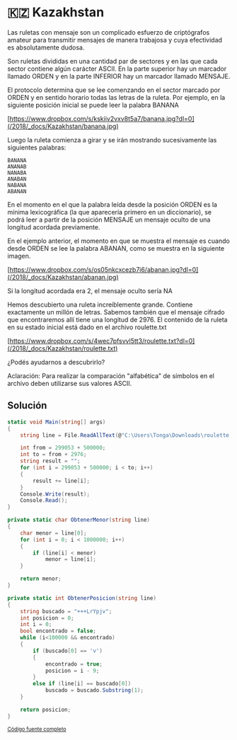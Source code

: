 # 🇰🇿 Kazakhstan

Las ruletas con mensaje son un complicado esfuerzo de criptógrafos amateur para transmitir mensajes de manera trabajosa y cuya efectividad es absolutamente dudosa.

Son ruletas divididas en una cantidad par de sectores y en las que cada sector contiene algún carácter ASCII. En la parte superior hay un marcador llamado ORDEN y en la parte INFERIOR hay un marcador llamado MENSAJE. 

El protocolo determina que se lee comenzando en el sector marcado por ORDEN y en sentido horario todas las letras de la ruleta. Por ejemplo, en la siguiente posición inicial se puede leer la palabra BANANA

[https://www.dropbox.com/s/kskiiv2vxv8t5a7/banana.jpg?dl=0](/2018/_docs/Kazakhstan/banana.jpg)

Luego la ruleta comienza a girar y se irán mostrando sucesivamente las siguientes palabras:

```
BANANA
ANANAB
NANABA
ANABAN
NABANA
ABANAN
```

En el momento en el que la palabra leída desde la posición ORDEN es la mínima lexicográfica (la que aparecería primero en un diccionario), se podrá leer a partir de la posición MENSAJE un mensaje oculto de una longitud acordada previamente. 

En el ejemplo anterior, el momento en que se muestra el mensaje es cuando desde ORDEN se lee la palabra ABANAN, como se muestra en la siguiente imagen.

[https://www.dropbox.com/s/os05nkcxcezb7i6/abanan.jpg?dl=0](/2018/_docs/Kazakhstan/abanan.jpg)


Si la longitud acordada era 2, el mensaje oculto sería NA

Hemos descubierto una ruleta increíblemente grande. Contiene exactamente un millón de letras. Sabemos también que el mensaje cifrado que encontraremos allí tiene una longitud de 2976. El contenido de la ruleta en su estado inicial está dado en el archivo roulette.txt

[https://www.dropbox.com/s/4wec7pfsvvl5tt3/roulette.txt?dl=0](/2018/_docs/Kazakhstan/roulette.txt)

¿Podés ayudarnos a descubrirlo?

Aclaración: Para realizar la comparación "alfabética" de símbolos en el archivo deben utilizarse sus valores ASCII. 

## Solución 

```c#
static void Main(string[] args)
{
    string line = File.ReadAllText(@"C:\Users\Tonga\Downloads\roulette.txt");

    int from = 299053 + 500000;
    int to = from + 2976;
    string result = "";
    for (int i = 299053 + 500000; i < to; i++)
    {
        result += line[i];
    }
    Console.Write(result);
    Console.Read();
}

private static char ObtenerMenor(string line)
{
    char menor = line[0];
    for (int i = 0; i < 1000000; i++)
    {
        if (line[i] < menor)
            menor = line[i];
    }

    return menor;
}

private static int ObtenerPosicion(string line)
{
    string buscado = "+++LrYpjv";
    int posicion = 0;
    int i = 0;
    bool encontrado = false;
    while (i<100000 && encontrado)
    {
        if (buscado[0] == 'v')
        {
            encontrado = true;
            posicion = i - 9;
        }
        else if (line[i] == buscado[0])
            buscado = buscado.Substring(1);
    }

    return posicion;
}
```

<small>[Código fuente completo](Program.cs)</small>